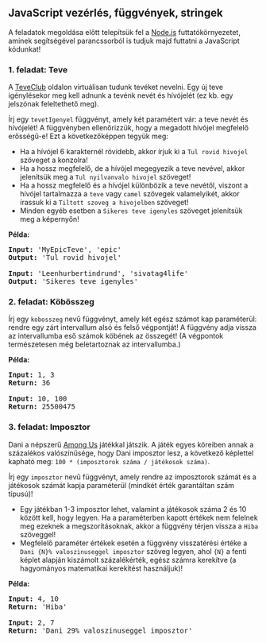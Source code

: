 <style>
    h1:first-of-type { display: none; }
</style>

# Szkriptnyelvek - 6. gyakorló feladatsor

## JavaScript vezérlés, függvények, stringek

A feladatok megoldása előtt telepítsük fel a [Node.js](https://nodejs.org/en/) futtatókörnyezetet, aminek segítségével parancssorból is tudjuk majd futtatni a JavaScript kódunkat!


### 1. feladat: Teve

A [TeveClub](https://teveclub.hu/) oldalon virtuálisan tudunk tevéket nevelni. Egy új teve igénylésekor meg kell adnunk a tevénk nevét és hívójelét (ez kb. egy jelszónak feleltethető meg).

Írj egy `tevetIgenyel` függvényt, amely két paramétert vár: a teve nevét és hívójelét! A függvényben ellenőrizzük, hogy a megadott hívójel megfelelő erősségű-e! Ezt a következőképpen tegyük meg:

* Ha a hívójel 6 karakternél rövidebb, akkor írjuk ki a `Tul rovid hivojel` szöveget a konzolra!
* Ha a hossz megfelelő, de a hívójel megegyezik a teve nevével, akkor jelenítsük meg a `Tul nyilvanvalo hivojel` szöveget!
* Ha a hossz megfelelő és a hívójel különbözik a teve nevétől, viszont a  hívójel tartalmazza a `teve` vagy `camel` szövegek valamelyikét, akkor írassuk ki a `Tiltott szoveg a hivojelben` szöveget!
* Minden egyéb esetben a `Sikeres teve igenyles` szöveget jelenítsük meg a képernyőn!

**Példa:**

<pre>
<b>Input:</b> 'MyEpicTeve', 'epic'
<b>Output:</b> 'Tul rovid hivojel'

<b>Input:</b> 'Leenhurbertindrund', 'sivatag4life'
<b>Output:</b> 'Sikeres teve igenyles'
</pre>


### 2. feladat: Köbösszeg

Írj egy `kobosszeg` nevű függvényt, amely két egész számot kap paraméterül: rendre egy zárt intervallum alsó és felső végpontját! A függvény adja vissza az intervallumba eső számok köbének az összegét! (A végpontok természetesen még beletartoznak az intervallumba.)

**Példa:**

<pre>
<b>Input:</b> 1, 3
<b>Return:</b> 36

<b>Input:</b> 10, 100
<b>Return:</b> 25500475
</pre>


### 3. feladat: Imposztor

Dani a népszerű [Among Us](http://www.innersloth.com/gameAmongUs.php) játékkal játszik. A játék egyes köreiben annak a százalékos valószínűsége, hogy Dani imposztor lesz, a következő képlettel kapható meg: `100 * (imposztorok száma / játékosok száma)`.

Írj egy `imposztor` nevű függvényt, amely rendre az imposztorok számát és a játékosok számát kapja paraméterül (mindkét érték garantáltan szám típusú)!

* Egy játékban 1-3 imposztor lehet, valamint a játékosok száma 2 és 10 között kell, hogy legyen. Ha a paraméterben kapott értékek nem felelnek meg ezeknek a megszorításoknak, akkor a függvény térjen vissza a `Hiba` szöveggel!
* Megfelelő paraméter értékek esetén a függvény visszatérési értéke a `Dani {N}% valoszinuseggel imposztor` szöveg legyen, ahol `{N}` a fenti képlet alapján kiszámolt százalékérték, egész számra kerekítve (a hagyományos matematikai kerekítést használjuk)!

**Példa:**

<pre>
<b>Input:</b> 4, 10
<b>Return:</b> 'Hiba'

<b>Input:</b> 2, 7
<b>Return:</b> 'Dani 29% valoszinuseggel imposztor'
</pre>


